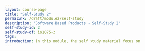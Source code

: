 ```yaml
---
layout: course-page
title: "Self-Study 2"
permalink: /draft/module2/self-study
description: "Software-Based Products - Self-Study 2"
self-study-id: 2
self-study-of: io1075-2
tags:
introduction: In this module, the self study material focus on
---
```

